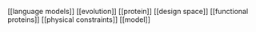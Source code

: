  [[language models]] [[evolution]] [[protein]] [[design space]] [[functional proteins]] [[physical constraints]] [[model]]

